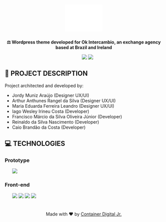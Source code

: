 <h1 align="center">
    <img src="./assets/images/logok.png"/>
</h1>

<p align="center"><b>⚖ Wordpress theme developed for Ok Intercambio, an exchange agency based at Brazil and Ireland</b>
<ul align="center">
    <img src="https://img.shields.io/static/v1?label=Status&message=2%&labelColor=%2306121f&style=flat-square&color=%23fc0303">
    <img src="https://img.shields.io/static/v1?label=License&message=GPL-3.0&labelColor=%2306121f&style=flat-square&color=%23e60000">
</ul>

## 🎲 PROJECT DESCRIPTION
Project architected and developed by:
<ul>
    <li>Jordy Muniz Araújo (Designer UX/UI)</li>
    <li>Arthur Anthunes Rangel da Silva (Designer UX/UI)</li>
    <li>Maria Eduarda Ferreira Leandro (Designer UX/UI)</li>
    <li>Iago Wesley Irineu Costa (Developer)</li>
    <li>Francisco Márcio da Silva Oliveira Júnior (Developer)</li>
    <li>Reinaldo da Silva Nascimento (Developer)</li>
    <li>Caio Brandão da Costa (Developer)</li>
</ul> 

## 💻 TECHNOLOGIES

### Prototype
<ul>
    <img src="https://cdn.worldvectorlogo.com/logos/figma-1.svg" height="30">
</ul>

### Front-end
<ul>
    <img src="https://upload.wikimedia.org/wikipedia/commons/thumb/9/98/WordPress_blue_logo.svg/1200px-WordPress_blue_logo.svg.png" height="30">
    <img src="https://upload.wikimedia.org/wikipedia/commons/thumb/2/27/PHP-logo.svg/2560px-PHP-logo.svg.png" height="30">
    <img src="https://seeklogo.com/images/J/jquery-logo-CFE6ECE363-seeklogo.com.png" height="30">
    <img src="https://tusharkandpal.github.io/img/bootstrap.png" height="30">
</ul>

<h1> </h1>
<p align="center">Made with ❤ by <a href="http://www.codijr.ufc.br">Container Digital Jr.</a></p>
